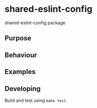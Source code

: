 # shared-eslint-config

shared-eslint-config package

## Purpose

## Behaviour

## Examples

## Developing

Build and test using `make test`.
